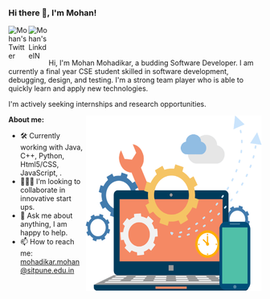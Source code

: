 ### Hi there 👋, I'm Mohan!

<a href="https://www.kaggle.com/androsstrk">
  <img align="left" alt="Mohan's Twitter" width="40px" src="https://img.icons8.com/nolan/2x/twitter-squared.png" />
</a>
<a href="https://www.linkedin.com/in/mohan-mohadikar-84a911187/">
  <img align="left" alt="Mohan's LinkdeIN" width="40px" src="https://img.icons8.com/nolan/2x/linkedin.png" />
</a>

<br />
<br />
<br />

Hi, I'm Mohan Mohadikar, a budding Software Developer. I am currently a final year CSE student skilled in software development, debugging, design, and testing. I'm a strong team player who is able to quickly learn and apply new technologies.

I'm actively seeking internships and research opportunities.

  
  <img align="right" height="350" width="350" alt="" src="https://raw.githubusercontent.com/mohanmohadikar/mohanmohadikar/main/image.png" />
  
**About me:**

- 🛠 Currently working with Java, C++, Python, Html5/CSS, JavaScript, .
- 👨🏻‍💻 I’m looking to collaborate in innovative start ups.
- 💬 Ask me about anything, I am happy to help.
- 📫 How to reach me: mohadikar.mohan@sitpune.edu.in

